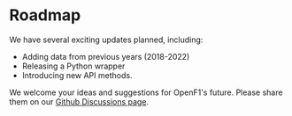 # Roadmap

We have several exciting updates planned, including:    
<ul>
  <li>Adding data from previous years (2018-2022)</li>
  <li>Releasing a Python wrapper</li>
  <li>Introducing new API methods.</li>
</ul>

We welcome your ideas and suggestions for OpenF1's future. Please share them on our <a href="https://github.com/br-g/openf1/discussions" target="_blank">Github Discussions page</a>.
